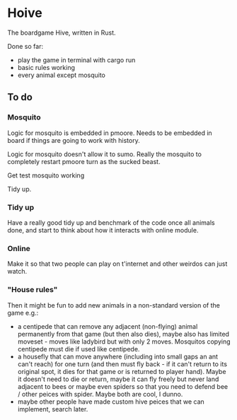 # Hoive
The boardgame Hive, written in Rust.

Done so far:
* play the game in terminal with cargo run
* basic rules working
* every animal except mosquito

## To do
### Mosquito

Logic for mosquito is embedded in pmoore. Needs to be embedded in board if things are going to work with history.

Logic for mosquito doesn't allow it to sumo. Really the mosquito to completely restart pmoore turn as the sucked beast.

Get test mosquito working

Tidy up.


### Tidy up

Have a really good tidy up and benchmark of the code once all animals done, and start to think about how it interacts with online module.

### Online
Make it so that two people can play on t'internet and other weirdos can just watch.

### "House rules"
Then it might be fun to add new animals in a non-standard version of the game e.g.:

* a centipede that can remove any adjacent (non-flying) animal permanently from that game (but then also dies), maybe also has limited moveset - moves like ladybird but with only 2 moves. Mosquitos copying centipede must die if used like centipede.
* a housefly that can move anywhere (including into small gaps an ant can't reach) for one turn (and then must fly back - if it can't return to its original spot, it dies for that game or is returned to player hand). Maybe it doesn't need to die or return, maybe it can fly freely but never land adjacent to bees or maybe even spiders so that you need to defend bee / other peices with spider. Maybe both are cool, I dunno.
* maybe other people have made custom hive peices that we can implement, search later.

